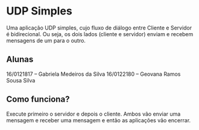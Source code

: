 
# UDP Simples

Uma aplicação UDP simples, cujo fluxo de diálogo entre Cliente e Servidor é bidirecional. Ou seja, os dois lados (cliente e servidor) enviam e recebem mensagens de um para o outro.


## Alunas

16/0121817 – Gabriela Medeiros da Silva
16/0122180 – Geovana Ramos Sousa Silva

## Como funciona? 

Execute primeiro o servidor e depois o cliente. Ambos vão enviar uma mensagem e receber uma mensagem e então as aplicações vão encerrar.

